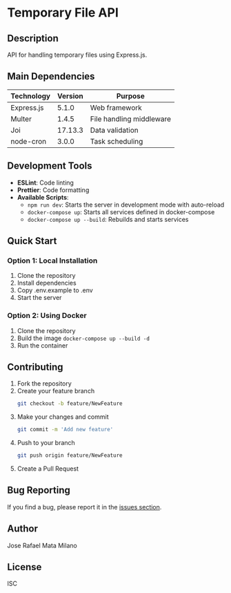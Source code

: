 # Temporary File API

## Description
API for handling temporary files using Express.js.

## Main Dependencies
| Technology | Version | Purpose |
|------------|---------|---------|
| Express.js | 5.1.0   | Web framework |
| Multer     | 1.4.5   | File handling middleware |
| Joi       | 17.13.3 | Data validation |
| node-cron | 3.0.0   | Task scheduling |

## Development Tools
- **ESLint**: Code linting
- **Prettier**: Code formatting
- **Available Scripts**:
  - `npm run dev`: Starts the server in development mode with auto-reload
  - `docker-compose up`: Starts all services defined in docker-compose
  - `docker-compose up --build`: Rebuilds and starts services

## Quick Start

### Option 1: Local Installation
1. Clone the repository
2. Install dependencies
3. Copy .env.example to .env
4. Start the server

### Option 2: Using Docker
1. Clone the repository
2. Build the image `docker-compose up --build -d`
3. Run the container

## Contributing
1. Fork the repository
2. Create your feature branch
   ```bash
   git checkout -b feature/NewFeature
   ```
3. Make your changes and commit
   ```bash
   git commit -m 'Add new feature'
   ```
4. Push to your branch
   ```bash
   git push origin feature/NewFeature
   ```
5. Create a Pull Request

## Bug Reporting
If you find a bug, please report it in the [issues section](https://github.com/rafaelmm899/temp-file-api/issues).

## Author
Jose Rafael Mata Milano

## License
ISC
